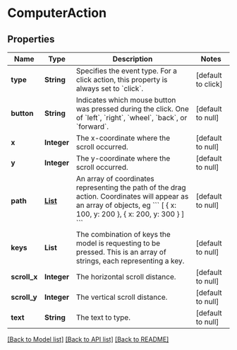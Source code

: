 # ComputerAction
## Properties

| Name | Type | Description | Notes |
|------------ | ------------- | ------------- | -------------|
| **type** | **String** | Specifies the event type. For a click action, this property is  always set to &#x60;click&#x60;.  | [default to click] |
| **button** | **String** | Indicates which mouse button was pressed during the click. One of &#x60;left&#x60;, &#x60;right&#x60;, &#x60;wheel&#x60;, &#x60;back&#x60;, or &#x60;forward&#x60;.  | [default to null] |
| **x** | **Integer** | The x-coordinate where the scroll occurred.  | [default to null] |
| **y** | **Integer** | The y-coordinate where the scroll occurred.  | [default to null] |
| **path** | [**List**](Coordinate.md) | An array of coordinates representing the path of the drag action. Coordinates will appear as an array of objects, eg &#x60;&#x60;&#x60; [   { x: 100, y: 200 },   { x: 200, y: 300 } ] &#x60;&#x60;&#x60;  | [default to null] |
| **keys** | **List** | The combination of keys the model is requesting to be pressed. This is an array of strings, each representing a key.  | [default to null] |
| **scroll\_x** | **Integer** | The horizontal scroll distance.  | [default to null] |
| **scroll\_y** | **Integer** | The vertical scroll distance.  | [default to null] |
| **text** | **String** | The text to type.  | [default to null] |

[[Back to Model list]](../README.md#documentation-for-models) [[Back to API list]](../README.md#documentation-for-api-endpoints) [[Back to README]](../README.md)

